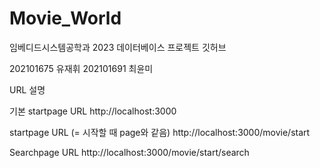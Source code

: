 # Movie_World

임베디드시스템공학과 2023 데이터베이스 프로젝트 깃허브

202101675 유재휘
202101691 최윤미

URL 설명

기본 startpage URL
http://localhost:3000

startpage URL (= 시작할 때 page와 같음)
http://localhost:3000/movie/start

Searchpage URL
http://localhost:3000/movie/start/search
